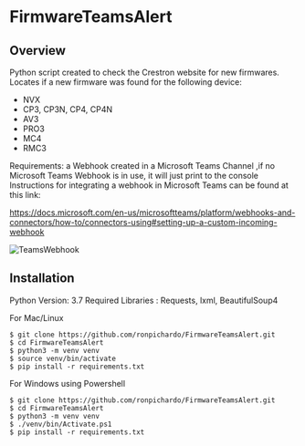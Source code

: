 # FirmwareTeamsAlert
## Overview
Python script created to check the Crestron website for new firmwares.
Locates if a new firmware was found for the following device:
- NVX
- CP3, CP3N, CP4, CP4N
- AV3
- PRO3
- MC4
- RMC3

Requirements:
a Webhook created in a Microsoft Teams Channel ,if no Microsoft Teams Webhook is in use, it will just print to the console
Instructions for integrating a webhook in Microsoft Teams can be found at this link:

https://docs.microsoft.com/en-us/microsoftteams/platform/webhooks-and-connectors/how-to/connectors-using#setting-up-a-custom-incoming-webhook

![TeamsWebhook](https://user-images.githubusercontent.com/63974878/104045437-8d31ad80-51ac-11eb-8959-5dee1928c00e.png)

## Installation
Python Version: 3.7
Required Libraries : Requests, lxml, BeautifulSoup4

For Mac/Linux

```shell
$ git clone https://github.com/ronpichardo/FirmwareTeamsAlert.git
$ cd FirmwareTeamsAlert
$ python3 -m venv venv
$ source venv/bin/activate
$ pip install -r requirements.txt
```

For Windows using Powershell

```shell
$ git clone https://github.com/ronpichardo/FirmwareTeamsAlert.git
$ cd FirmwareTeamsAlert
$ python3 -m venv venv
$ ./venv/bin/Activate.ps1
$ pip install -r requirements.txt
```
